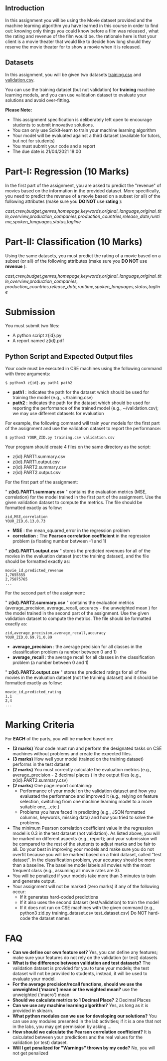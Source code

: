 ## Introduction

In this assignment you will be using the Movie dataset provided and the machine learning algorithm you have learned in this course in order to find out: knowing only things you could know before a film was released , what the rating and revenue of the film would be. the rationale here is that your client is a movie theater that would like to decide how long should they reserve the movie theater for to show a movie when it is released.

## Datasets

In this assignment, you will be given two datasets [training.csv](https://raw.githubusercontent.com/mysilver/COMP9321-Data-Services/master/20t1/assign3/training.csv) and [validation.csv](https://raw.githubusercontent.com/mysilver/COMP9321-Data-Services/master/20t1/assign3/validation.csv).

You can use the training dataset (but not validation) for **training** machine learning models, and you can use validation dataset to evaluate your solutions and avoid over-fitting.

**Please Note:**
- This assignment specification is deliberately left open to encourage students to submit innovative solutions.
- You can only use Scikit-learn to train your machine learning algorithm
- Your model will be evaluated against a third dataset (available for tutors, but not for students)
- You must submit your code and a report
- The due date is 21/04/2021 18:00

# Part-I: Regression (10 Marks)

In the first part of the assignment, you are asked to predict the "revenue" of movies based on the information in the provided dataset. More specifically, you need to predict the revenue of a movie based on a subset (or all) of the following attributes (make sure you **DO NOT** use **rating** ):

*cast,crew,budget,genres,homepage,keywords,original_language,original_title,overview,production_companies,production_countries,release_date,runtime,spoken_languages,status,tagline*

# Part-II: Classification (10 Marks)
Using the same datasets, you must predict the rating of a movie based on a subset (or all) of the following attributes (make sure you **DO NOT** use **revenue** ):

*cast,crew,budget,genres,homepage,keywords,original_language,original_title,overview,production_companies, production_countries,release_date,runtime,spoken_languages,status,tagline*

# Submission

You must submit two files:

- A python script z{id}.py
- A report named z{id}.pdf

## Python Script and Expected Output files

Your code must be executed in CSE machines using the following command with three arguments:

    $ python3 z{id}.py path1 path2

- **path1** : indicates the path for the dataset which should be used for training the model (e.g., ~/training.csv)
- **path2** : indicates the path for the dataset which should be used for reporting the performance of the trained model (e.g., ~/validation.csv); we may use different datasets for evaluation

For example, the following command will train your models for the first part of the assignment and use the validation dataset to report the performance:

    $ python3 YOUR_ZID.py training.csv validation.csv

Your program should create 4 files on the same directory as the script:
- z{id}.PART1.summary.csv
- z{id}.PART1.output.csv
- z{id}.PART2.summary.csv
- z{id}.PART2.output.csv

For the first part of the assignment:

" **z{id}.PART1.summary.csv** " contains the evaluation metrics (MSE, correlation) for the model trained in the first part of the assignment. Use the given validation dataset to compute the metrics. The file should be formatted exactly as follow:

    zid,MSE,correlation
    YOUR_ZID,6.13,0.73

- **MSE** : the mean_squared_error in the regression problem
- **correlation** : The **Pearson correlation coefficient** in the regression problem (a floating number between -1 and 1)

" **z{id}.PART1.output.csv** " stores the predicted revenues for all of the movies in the evaluation dataset (not the training dataset), and the file should be formatted exactly as:

    movie_id,predicted_revenue
    1,7655555
    2,75875765
    ...

For the second part of the assignment:

" **z{id}.PART2.summary.csv** " contains the evaluation metrics (average_precision, average_recall, accuracy - the unweighted mean ) for the model trained in the second part of the assignment. Use the given validation dataset to compute the metrics. The file should be formatted exactly as:

    zid,average_precision,average_recall,accuracy 
    YOUR_ZID,0.69.71,0.89

- **average_precision** : the average precision for all classes in the classification problem (a number between 0 and 1)
- **average_recall** : the average recall for all classes in the classification problem (a number between 0 and 1)

" **z{id}.PART2.output.csv** " stores the predicted ratings for all of the movies in the evaluation dataset (not the training dataset) and it should be formatted exactly as follow:

    movie_id,predicted_rating
    1,1
    2,4
    ...

# Marking Criteria

For **EACH** of the parts, you will be marked based on:

- **(3 marks)** Your code must run and perform the designated tasks on CSE machines without problems and create the expected files.
- **(3 marks)** How well your model (trained on the training dataset) performs in the test dataset
- **(2 marks)** You must correctly calculate the evaluation metrics (e.g., average_precision - 2 decimal places ) in the output files (e.g., z{id}.PART2.summary.csv)
- **(2 marks)** One page report containing:
    - Performance of your model on the validation dataset and how you evaluated the performance and improved it (e.g., relying on feature selection, switching from one machine learning model to a more suitable one,...etc.)
    - Problems you have faced in predicting (e.g., JSON formatted columns, keywords, missing data) and how you tried to solve the problems.
- The minimum Pearson correlation coefficient value in the regression model is 0.3 in the test dataset (not validation). As listed above, you will be marked on different aspects (e.g., report); and your submission will be compared to the rest of the students to adjust marks and be fair to all. Do your best in improving your models and make sure you do not overfit because you will be marked based on a third dataset, called "test dataset". In the classification problem, your accuracy should be more than a baseline. The baseline model labels all movies with the most frequent class (e.g., assuming all movie rates are 3).
- You will be penalized if your models take more than 3 minutes to train and generate output.
- Your assignment will not be marked (zero marks) if any of the following occur:
    - If it generates hard-coded predictions
    - If it also uses the second dataset (test/validation) to train the model
    - If it does not run on CSE machines with the given command (e.g., python3 zid.py training_dataset.csv test_dataset.csv)
    Do NOT hard-code the dataset names

# FAQ
- **Can we define our own feature set?**
Yes, you can define any features; make sure your features do not rely on the validation (or test) datasets
- **What is the difference between validation and test datasets?**
The validation dataset is provided for you to tune your models; the test dataset will not be provided to students, instead, it will be used to evaluate your model.
- **For the average precision/recall functions, should we use the unweighted ('macro') mean or the weighted mean?**
use the unweighted ('macro') mean
- **Should we calculate metrics to 1 Decimal Place?**
2 Decimal Places
- **Can we use any machine learning algorithm?**
Yes, as long as it is provided in sklearn.
- **What python modules can we use for developing our solutions?**
You can use any modules presented in the lab activities; if it is a one that not in the labs, you may get permission by asking ...
- **How should we calculate the Pearson correlation coefficient?**
It is calculated between your predictions and the real values for the validation (or test) dataset.
- **Will I get penalized for "Warnings" thrown by my code?**
No, you will not get penalized

